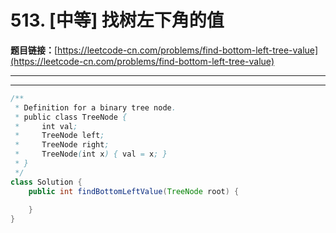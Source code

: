 # 513. [中等] 找树左下角的值

**题目链接：**[https://leetcode-cn.com/problems/find-bottom-left-tree-value](https://leetcode-cn.com/problems/find-bottom-left-tree-value)

---

<Cards card="leetcode_513_find-bottom-left-tree-value"></Cards>

---

```java
/**
 * Definition for a binary tree node.
 * public class TreeNode {
 *     int val;
 *     TreeNode left;
 *     TreeNode right;
 *     TreeNode(int x) { val = x; }
 * }
 */
class Solution {
    public int findBottomLeftValue(TreeNode root) {
        
    }
}
```